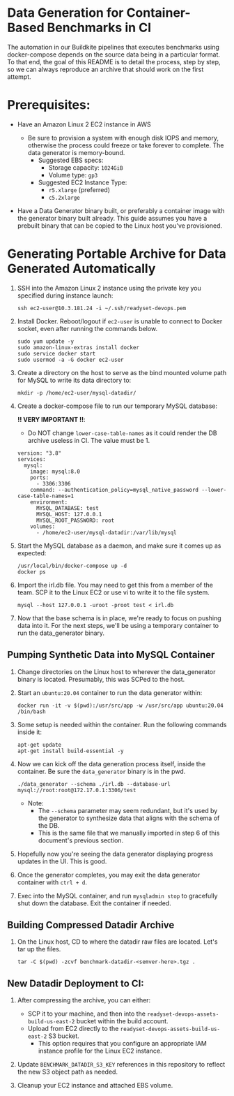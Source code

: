 # Data Generation for Container-Based Benchmarks in CI

The automation in our Buildkite pipelines that executes benchmarks using
docker-compose depends on the source data being in a particular format. To that
end, the goal of this README is to detail the process, step by step, so we can
always reproduce an archive that should work on the first attempt.

# Prerequisites:

* Have an Amazon Linux 2 EC2 instance in AWS
  * Be sure to provision a system with enough disk IOPS and memory, otherwise
    the process could freeze or take forever to complete. The data generator is
    memory-bound.
    * Suggested EBS specs:
      * Storage capacity: `1024GiB`
      * Volume type: `gp3`
    * Suggested EC2 Instance Type:
      * `r5.xlarge` (preferred)
      * `c5.2xlarge`

* Have a Data Generator binary built, or preferably a container image with the
  generator binary built already. This guide assumes you have a prebuilt binary
  that can be copied to the Linux host you've provisioned.

# Generating Portable Archive for Data Generated Automatically

1. SSH into the Amazon Linux 2 instance using the private key you specified
   during instance launch:

    `ssh ec2-user@10.3.181.24 -i ~/.ssh/readyset-devops.pem`

2. Install Docker. Reboot/logout if `ec2-user` is unable to connect to Docker
   socket, even after running the commands below.

    ```
    sudo yum update -y
    sudo amazon-linux-extras install docker
    sudo service docker start
    sudo usermod -a -G docker ec2-user
    ```

3. Create a directory on the host to serve as the bind mounted volume path for
   MySQL to write its data directory to:

    `mkdir -p /home/ec2-user/mysql-datadir/`

4. Create a docker-compose file to run our temporary MySQL database:

    **!! VERY IMPORTANT !!**:
      * Do NOT change `lower-case-table-names` as it could render the DB archive
        useless in CI. The value must be 1.

    ```
    version: "3.8"
    services:
      mysql:
        image: mysql:8.0
        ports:
          - 3306:3306
        command: --authentication_policy=mysql_native_password --lower-case-table-names=1
        environment:
          MYSQL_DATABASE: test
          MYSQL_HOST: 127.0.0.1
          MYSQL_ROOT_PASSWORD: root
        volumes:
          - /home/ec2-user/mysql-datadir:/var/lib/mysql
    ```

5. Start the MySQL database as a daemon, and make sure it comes up as expected:

    ```
    /usr/local/bin/docker-compose up -d
    docker ps
    ```

6. Import the irl.db file. You may need to get this from a member of the team.
   SCP it to the Linux EC2 or use vi to write it to the file system.

    `mysql --host 127.0.0.1 -uroot -proot test < irl.db`

7. Now that the base schema is in place, we're ready to focus on pushing data
   into it. For the next steps, we'll be using a temporary container to run the
   data_generator binary.

## Pumping Synthetic Data into MySQL Container

1. Change directories on the Linux host to wherever the data_generator binary is
   located. Presumably, this was SCPed to the host.

2. Start an `ubuntu:20.04` container to run the data generator within:

    `docker run -it -v $(pwd):/usr/src/app -w /usr/src/app ubuntu:20.04
    /bin/bash`

3. Some setup is needed within the container. Run the following commands inside
   it:

    ```
    apt-get update
    apt-get install build-essential -y
    ```

4. Now we can kick off the data generation process itself, inside the container.
   Be sure the `data_generator` binary is in the pwd.

    `./data_generator --schema ./irl.db --database-url
    mysql://root:root@172.17.0.1:3306/test`

    * Note:
      * The `--schema` parameter may seem redundant, but it's used by the
        generator to synthesize data that aligns with the schema of the DB.
      * This is the same file that we manually imported in step 6 of this
        document's previous section.

5. Hopefully now you're seeing the data generator displaying progress updates in
   the UI. This is good.

6. Once the generator completes, you may exit the data generator container with
   `ctrl + d`.

7. Exec into the MySQL container, and run `mysqladmin stop` to gracefully shut
   down the database. Exit the container if needed.

## Building Compressed Datadir Archive

1. On the Linux host, CD to where the datadir raw files are located. Let's tar
   up the files.

    ```
    tar -C $(pwd) -zcvf benchmark-datadir-<semver-here>.tgz .
    ```

## New Datadir Deployment to CI:

1. After compressing the archive, you can either:
    * SCP it to your machine, and then into the
      `readyset-devops-assets-build-us-east-2` bucket within the build account.
    * Upload from EC2 directly to the `readyset-devops-assets-build-us-east-2` S3
      bucket.
      * This option requires that you configure an appropriate IAM instance
        profile for the Linux EC2 instance.

2. Update `BENCHMARK_DATADIR_S3_KEY` references in this repository to reflect
   the new S3 object path as needed.

3. Cleanup your EC2 instance and attached EBS volume.
